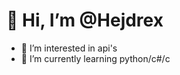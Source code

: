 👋 Hi, I’m @Hejdrex
===================
- 👀 I’m interested in api's
- 🌱 I’m currently learning python/c#/c

<!---
Hejdrex/Hejdrex is a ✨ special ✨ repository because its `README.md` (this file) appears on your GitHub profile.
You can click the Preview link to take a look at your changes.
--->
